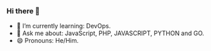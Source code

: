 ### Hi there 👋



- 🌱 I’m currently learning: DevOps.
- 💬 Ask me about: JavaScript, PHP, JAVASCRIPT, PYTHON and GO.
- 😄 Pronouns: He/Him.
